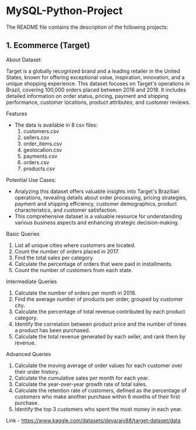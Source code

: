 # MySQL-Python-Project
The README file contains the description of the following projects:

## 1. Ecommerce (Target)

 About Dataset:
 
  Target is a globally recognized brand and a leading retailer in the United States, known for offering exceptional value, inspiration, innovation, and a unique shopping experience.
  This dataset focuses on Target's operations in Brazil, covering 100,000 orders placed between 2016 and 2018. It includes detailed information on order status, pricing, payment and shipping performance, customer 
  locations, product attributes, and customer reviews.

 Features
- The data is available in 8 csv files:
   1.	customers.csv
   2. 	sellers.csv
   3.	order_items.csv
   4.	geolocation.csv
   5.	payments.csv
   6.	orders.csv
   7.	products.csv


 Potential Use Cases:
  - Analyzing this dataset offers valuable insights into Target's Brazilian operations, revealing details about order processing, pricing strategies, payment and shipping efficiency, customer demographics, product 
  characteristics, and customer satisfaction.
  - This comprehensive dataset is a valuable resource for understanding various business aspects and enhancing strategic decision-making.


 Basic Queries
 1. List all unique cities where customers are located.
 2. Count the number of orders placed in 2017.
 3. Find the total sales per category.
 4. Calculate the percentage of orders that were paid in installments.
 5. Count the number of customers from each state. 

 Intermediate Queries
 1. Calculate the number of orders per month in 2018.
 2. Find the average number of products per order, grouped by customer city.
 3. Calculate the percentage of total revenue contributed by each product category.
 4. Identify the correlation between product price and the number of times a product has been purchased.
 5. Calculate the total revenue generated by each seller, and rank them by revenue.

 Advanced Queries
 1. Calculate the moving average of order values for each customer over their order history.
 2. Calculate the cumulative sales per month for each year.
 3. Calculate the year-over-year growth rate of total sales.
 4. Calculate the retention rate of customers, defined as the percentage of customers who make another purchase within 6 months of their first purchase.
 5. Identify the top 3 customers who spent the most money in each year.

Link - https://www.kaggle.com/datasets/devarajv88/target-dataset/data
